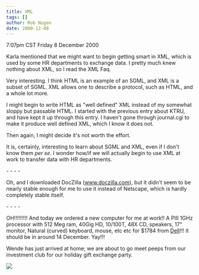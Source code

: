 ```yaml
---
title: XML
tags: []
author: Rob Nugen
date: 2000-12-08
---
```


<title>XML</title>
<p class=date>7:07pm CST Friday 8 December 2000</p>

<p>Karla mentioned that we might want to begin getting smart in XML,
which is used by some HR departments to exchange data.  I pretty much
knew nothing about XML, so I read the XML Faq.</p>

<p>Very interesting.  I think HTML is an example of an SGML, and XML
is a subset of SGML.  XML allows one to describe a protocol, such as
HTML, and a whole lot more.</p>

<p>I might begin to write HTML as "well defined" XML instead of my
somewhat sloppy but passable HTML.  I started with the previous entry
about KTRU, and have kept it up through this entry.  I haven't gone
through journal.cgi to make it produce well defined XML, which I know
it does not.</p>

<p>Then again, I might decide it's not worth the effort.</p>

<p>It is, certainly, interesting to learn about SGML and XML, even if
I don't know them <em>per se</em>.  I wonder how/if we will actually
begin to use XML at work to transfer data with HR departments.</p>

<p>- - - -</p>

<p>Oh, and I downloaded DocZilla (<a
href="https://www.doczilla.com">www.doczilla.com</a>), but it didn't
seem to be nearly stable enough for me to use it instead of Netscape,
which is hardly completely stable itself.</p>

<p>- - - - </p>

<p>OH!!!!!!!!!  And today we ordered a new computer for me at work!!
A PIII 1GHz processor with 512 Meg ram, 40Gig HD, 10/100T,
48X CD, speakers, 17" monitor, Natural (curved) keyboard, mouse, etc
etc for $1784 from <a href="https://www.dell.com">Dell</a>!!!  It
should be in around 14 December.  Yay!!!</p>

<p>Wende has just arrived at home; we are about to go meet peeps from
our investment club for our holiday gift exchange party.</p>

<p><img src='/images/rob/wL-ROB.gif'/></p>

